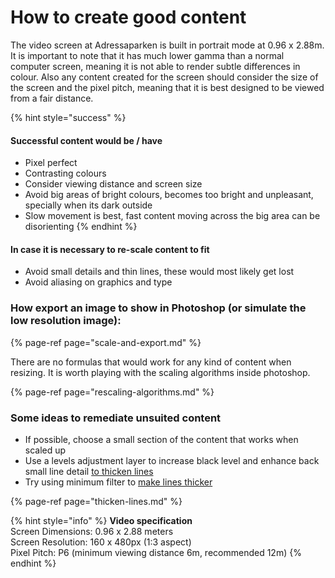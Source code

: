 # How to create good content

The video screen at Adressaparken is built in portrait mode at 0.96 x 2.88m. It is important to note that it has much lower gamma than a normal computer screen, meaning it is not able to render subtle differences in colour. Also any content created for the screen should consider the size of the screen and the pixel pitch, meaning that it is best designed to be viewed from a fair distance.

{% hint style="success" %}
#### Successful content would be / have

* Pixel perfect
* Contrasting colours
* Consider viewing distance and screen size
* Avoid big areas of bright colours, becomes too bright and unpleasant, specially when its dark outside
* Slow movement is best, fast content moving across the big area can be disorienting
{% endhint %}

#### In case it is necessary to re-scale content to fit

* Avoid small details and thin lines, these would most likely get lost
* Avoid aliasing on graphics and type

### How export an image to show in Photoshop \(or simulate the low resolution image\):

{% page-ref page="scale-and-export.md" %}

There are no formulas that would work for any kind of content when resizing. It is worth playing with the scaling algorithms inside photoshop. 

{% page-ref page="rescaling-algorithms.md" %}

### Some ideas to remediate unsuited content 

* If possible, choose a small section of the content that works when scaled up
* Use a levels adjustment layer to increase black level and enhance back small line detail  [to thicken lines](thicken-lines.md)
* Try using minimum filter to [make lines thicker](thicken-lines.md)

{% page-ref page="thicken-lines.md" %}

{% hint style="info" %}
**Video specification**  
Screen Dimensions: 0.96 x 2.88 meters  
Screen Resolution: 160 x 480px \(1:3 aspect\)  
Pixel Pitch: P6 \(minimum viewing distance 6m, recommended 12m\)
{% endhint %}

